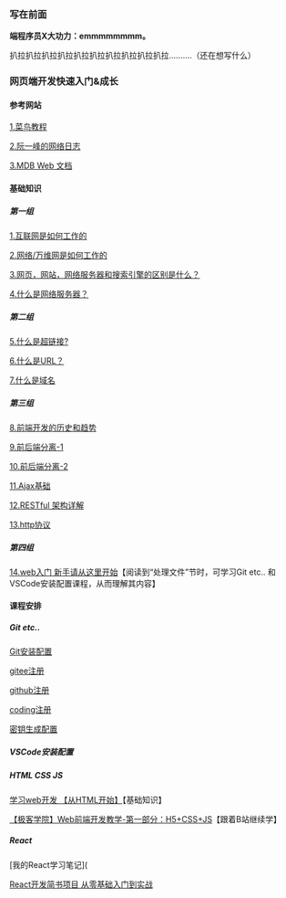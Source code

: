 ### 写在前面

**端程序员X大功力：emmmmmmmm。**

扒拉扒拉扒拉扒拉扒拉扒拉扒拉扒拉扒拉扒拉..........（还在想写什么）



### 网页端开发快速入门&成长

#### 参考网站

[1.菜鸟教程](https://www.runoob.com/)

[2.阮一峰的网络日志](http://www.ruanyifeng.com/blog/)

[3.MDB Web 文档](https://developer.mozilla.org/zh-CN/)



#### 基础知识

##### 第一组

[1.互联网是如何工作的](https://developer.mozilla.org/zh-CN/docs/learn/How_the_Internet_works)

[2.网络/万维网是如何工作的](https://developer.mozilla.org/zh-CN/docs/Learn/Getting_started_with_the_web/How_the_Web_works)

[3.网页，网站，网络服务器和搜索引擎的区别是什么？](https://developer.mozilla.org/zh-CN/docs/Learn/Common_questions/Pages_sites_servers_and_search_engines)

[4.什么是网络服务器？](https://developer.mozilla.org/zh-CN/docs/Learn/Common_questions/What_is_a_web_server)

##### 第二组

[5.什么是超链接?](https://developer.mozilla.org/zh-CN/docs/Learn/Common_questions/What_are_hyperlinks)

[6.什么是URL？](https://developer.mozilla.org/zh-CN/docs/Learn/Common_questions/What_is_a_URL)

[7.什么是域名](https://developer.mozilla.org/zh-CN/docs/Learn/Common_questions/What_is_a_domain_name)

##### 第三组

[8.前端开发的历史和趋势](https://github.com/ruanyf/jstraining/blob/master/docs/history.md)

[9.前后端分离-1](https://blog.zhangziheng.com/web/463.html)

[10.前后端分离-2](https://blog.csdn.net/fuzhongmin05/article/details/81591072)

[11.Ajax基础](https://developer.mozilla.org/zh-CN/docs/Web/Guide/AJAX/Getting_Started#%E4%BB%80%E4%B9%88%E6%98%AFAJAX%EF%BC%9F)

[12.RESTful 架构详解](https://www.runoob.com/w3cnote/restful-architecture.html)

[13.http协议](https://developer.mozilla.org/zh-CN/docs/Web/HTTP)

##### 第四组

[14.web入门 新手请从这里开始](https://developer.mozilla.org/zh-CN/docs/Learn/Getting_started_with_the_web)【阅读到“处理文件”节时，可学习Git etc.. 和 VSCode安装配置课程，从而理解其内容】



#### 课程安排

##### Git etc..

[Git安装配置](https://www.runoob.com/git/git-tutorial.html)

[gitee注册](https://gitee.com/)

[github注册](https://github.com/)

[coding注册](https://coding.net/)

[密钥生成配置](https://gitee.com/help/articles/4181#article-header0)



##### VSCode安装配置





##### HTML CSS JS

[学习web开发 【从HTML开始】](https://developer.mozilla.org/zh-CN/docs/learn)【基础知识】

[【极客学院】Web前端开发教学-第一部分：H5+CSS+JS](https://www.bilibili.com/video/BV1Mx411m7fd)【跟着B站继续学】



##### React

[我的React学习笔记](

[React开发简书项目 从零基础入门到实战](https://coding.imooc.com/class/229.html)

